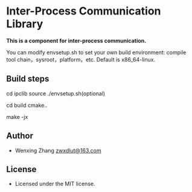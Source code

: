 # Inter-Process Communication Library
**This is a component for inter-process communication.**

You can modify envsetup.sh to set your own build environment: compile tool chain，sysroot，platform，etc. Default is x86_64-linux.

## Build steps
cd ipclib
source ./envsetup.sh(optional)

cd build
cmake..

make -jx

## Author
* Wenxing Zhang zwxdlut@163.com

## License
* Licensed under the MIT license.
